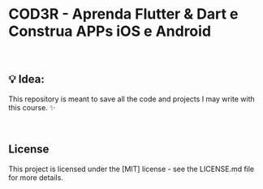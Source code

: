 # COD3R - Aprenda Flutter & Dart e Construa APPs iOS e Android

<br>

## 💡 Idea:
This repository is meant to save all the code and projects I may write with this course. ✨

<br>

## License
This project is licensed under the [MIT] license - see the LICENSE.md file for more details.

